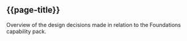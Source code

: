 ## {{page-title}}
Overview of the design decisions made in relation to the Foundations capability pack.
